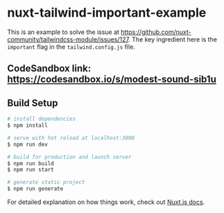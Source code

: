 # nuxt-tailwind-important-example

This is an example to solve the issue at https://github.com/nuxt-community/tailwindcss-module/issues/127. The key ingredient here is the `important` flag in the `tailwind.config.js` file.

## CodeSandbox link: https://codesandbox.io/s/modest-sound-sib1u

## Build Setup

```bash
# install dependencies
$ npm install

# serve with hot reload at localhost:3000
$ npm run dev

# build for production and launch server
$ npm run build
$ npm run start

# generate static project
$ npm run generate
```

For detailed explanation on how things work, check out [Nuxt.js docs](https://nuxtjs.org).
